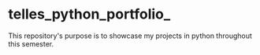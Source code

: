 # telles_python_portfolio_
This repository's purpose is to showcase my projects in python throughout this semester.
